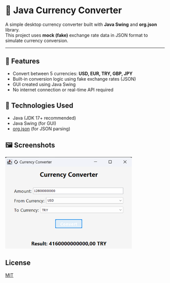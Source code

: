 # 💱 Java Currency Converter

A simple desktop currency converter built with **Java Swing** and **org.json** library.  
This project uses **mock (fake)** exchange rate data in JSON format to simulate currency conversion.

---

## 📌 Features

- Convert between 5 currencies: **USD, EUR, TRY, GBP, JPY**
- Built-in conversion logic using fake exchange rates (JSON)
- GUI created using Java Swing
- No internet connection or real-time API required

## 🧪 Technologies Used

- Java (JDK 17+ recommended)
- Java Swing (for GUI)
- [org.json](https://github.com/stleary/JSON-java) (for JSON parsing)

## 🖼️ Screenshots

<img src="images/sc1.png" alt="Ana Ekran" width="400"/>

  ## License

[MIT](https://choosealicense.com/licenses/mit/)
